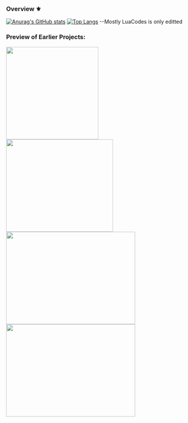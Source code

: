 ### Overview ⚜

[![Anurag's GitHub stats](https://github-readme-stats.vercel.app/api?username=Emylkk&show_icons=true&count_private=true&theme=radical)](https://github.com/Emylkk/github-readme-stats)
[![Top Langs](https://github-readme-stats.vercel.app/api/top-langs/?username=Emylkk&layout=compact)](https://github.com/Emylkk/github-readme-stats)
--Mostly LuaCodes is only editted

### **Preview of Earlier Projects**:
<div>
  <img src="https://user-images.githubusercontent.com/33014935/163364398-fed78654-09a8-4fad-83d4-faf049d92328.png" width="250" height="250" style="margin-right:10px      !important;"/>
  <img src="https://user-images.githubusercontent.com/33014935/163365606-7515e282-7275-4223-b555-434785aeb7c1.png" width="290" height="250"/>
 </div>
<div>
  <img src="https://user-images.githubusercontent.com/33014935/163376820-106044e1-9034-427e-a173-96cd9a9db207.png" width="350" height="250"/>
  <img src="https://user-images.githubusercontent.com/33014935/163379859-dee64341-76b8-43fd-9c42-9a6bdb7bcbd1.png" width="350" height="250"/>
</div>




